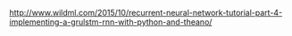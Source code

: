 http://www.wildml.com/2015/10/recurrent-neural-network-tutorial-part-4-implementing-a-grulstm-rnn-with-python-and-theano/
